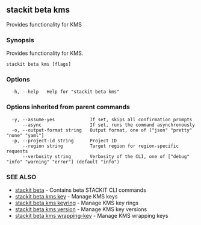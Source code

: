 ## stackit beta kms

Provides functionality for KMS

### Synopsis

Provides functionality for KMS.

```
stackit beta kms [flags]
```

### Options

```
  -h, --help   Help for "stackit beta kms"
```

### Options inherited from parent commands

```
  -y, --assume-yes             If set, skips all confirmation prompts
      --async                  If set, runs the command asynchronously
  -o, --output-format string   Output format, one of ["json" "pretty" "none" "yaml"]
  -p, --project-id string      Project ID
      --region string          Target region for region-specific requests
      --verbosity string       Verbosity of the CLI, one of ["debug" "info" "warning" "error"] (default "info")
```

### SEE ALSO

* [stackit beta](./stackit_beta.md)	 - Contains beta STACKIT CLI commands
* [stackit beta kms key](./stackit_beta_kms_key.md)	 - Manage KMS keys
* [stackit beta kms keyring](./stackit_beta_kms_keyring.md)	 - Manage KMS key rings
* [stackit beta kms version](./stackit_beta_kms_version.md)	 - Manage KMS key versions
* [stackit beta kms wrapping-key](./stackit_beta_kms_wrapping-key.md)	 - Manage KMS wrapping keys

